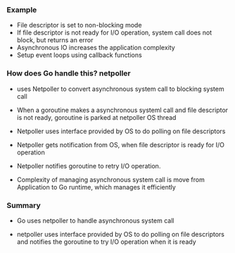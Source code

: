 ### Example

- File descriptor is set to non-blocking mode
- If file descriptor is not ready for I/O operation, system call does not block, but returns an error
- Asynchronous IO increases the application complexity
- Setup event loops using callback functions

### How does Go handle this? netpoller

- uses Netpoller to convert asynchronous system call to blocking system call

- When a goroutine makes a asynchronous systeml call and file descriptor is not ready, goroutine is parked at netpoller OS thread

- Netpoller uses interface provided by OS to do polling on file descriptors

- Netpoller gets notification from OS, when file descriptor is ready for I/O operation

- Netpoller notifies goroutine to retry I/O operation.

- Complexity of managing asynchronous system call is move from Application to Go runtime, which manages it efficiently

### Summary 

- Go uses netpoller to handle asynchronous system call

- netpoller uses interface provided by OS to do polling on file descriptors and notifies the goroutine to try I/O operation when it is ready